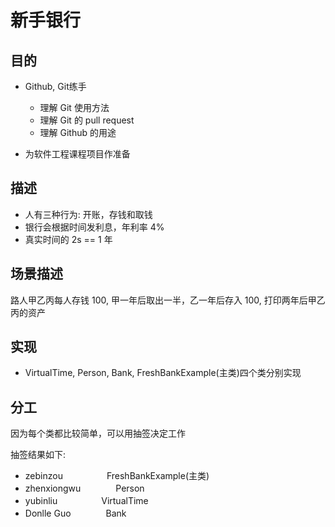 ﻿# 新手银行

## 目的

- Github, Git练手
  + 理解 Git 使用方法
  + 理解 Git 的 pull request
  + 理解 Github 的用途

- 为软件工程课程项目作准备

## 描述

- 人有三种行为: 开账，存钱和取钱
- 银行会根据时间发利息，年利率 4%
- 真实时间的 2s == 1 年

## 场景描述

路人甲乙丙每人存钱 100, 甲一年后取出一半，乙一年后存入 100, 打印两年后甲乙丙的资产

## 实现

- VirtualTime, Person, Bank, FreshBankExample(主类)四个类分别实现

## 分工

因为每个类都比较简单，可以用抽签决定工作

抽签结果如下:
  - zebinzou　　　　　FreshBankExample(主类)
  - zhenxiongwu　　　　Person
  - yubinliu　　　　　VirtualTime
  - Donlle Guo　　　　Bank

